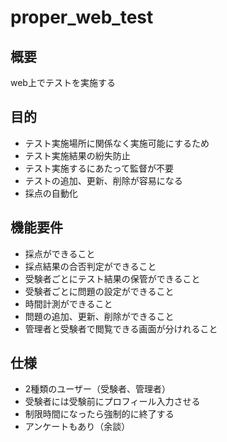 # proper_web_test
## 概要
web上でテストを実施する

## 目的
* テスト実施場所に関係なく実施可能にするため
* テスト実施結果の紛失防止
* テスト実施するにあたって監督が不要
* テストの追加、更新、削除が容易になる
* 採点の自動化

## 機能要件
* 採点ができること
* 採点結果の合否判定ができること
* 受験者ごとにテスト結果の保管ができること
* 受験者ごとに問題の設定ができること
* 時間計測ができること
* 問題の追加、更新、削除ができること
* 管理者と受験者で閲覧できる画面が分けれること

## 仕様
* 2種類のユーザー（受験者、管理者）
* 受験者には受験前にプロフィール入力させる
* 制限時間になったら強制的に終了する
* アンケートもあり（余談）
